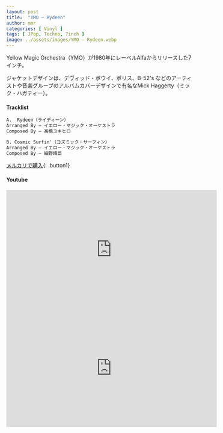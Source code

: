 ```yaml
---
layout: post
title:  "YMO – Rydeen"
author: mmr
categories: [ Vinyl ]
tags: [ JPop, Techno, 7inch ]
image: ../assets/images/YMO – Rydeen.webp
---
```


Yellow Magic Orchestra（YMO）が1980年にレーベルAlfaからリリースした7インチ。

ジャケットデザインは、デヴィッド・ボウイ、ポリス、B-52's などのアーティストや音楽グループのアルバムカバーデザインで有名なMick Haggerty（ミック・ハガティー）。

#### Tracklist
```md
A.  Rydeen（ライディーン）
Arranged By – イエロー・マジック・オーケストラ
Composed By – 高橋ユキヒロ

B. Cosmic Surfin'（コズミック・サーフィン）
Arranged By – イエロー・マジック・オーケストラ
Composed By – 細野晴臣
```


[メルカリで購入](https://jp.mercari.com/item/m74427629192?afid=6142608987){: .button1}

#### Youtube
<iframe width="560" height="315" src="https://www.youtube.com/embed/Yxep-gS-Btg?si=IsQ2aHISgk6BNlze" title="YouTube video player" frameborder="0" allow="accelerometer; autoplay; clipboard-write; encrypted-media; gyroscope; picture-in-picture; web-share" referrerpolicy="strict-origin-when-cross-origin" allowfullscreen></iframe>

<iframe width="560" height="315" src="https://www.youtube.com/embed/DVtkLyPpotA?si=L_YmrM79GLCExuEv" title="YouTube video player" frameborder="0" allow="accelerometer; autoplay; clipboard-write; encrypted-media; gyroscope; picture-in-picture; web-share" referrerpolicy="strict-origin-when-cross-origin" allowfullscreen></iframe>